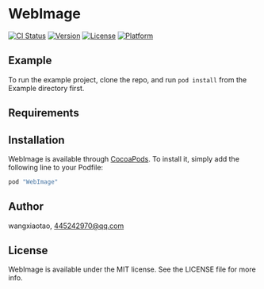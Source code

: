 # WebImage

[![CI Status](http://img.shields.io/travis/wangxiaotao/WebImage.svg?style=flat)](https://travis-ci.org/wangxiaotao/WebImage)
[![Version](https://img.shields.io/cocoapods/v/WebImage.svg?style=flat)](http://cocoapods.org/pods/WebImage)
[![License](https://img.shields.io/cocoapods/l/WebImage.svg?style=flat)](http://cocoapods.org/pods/WebImage)
[![Platform](https://img.shields.io/cocoapods/p/WebImage.svg?style=flat)](http://cocoapods.org/pods/WebImage)

## Example

To run the example project, clone the repo, and run `pod install` from the Example directory first.

## Requirements

## Installation

WebImage is available through [CocoaPods](http://cocoapods.org). To install
it, simply add the following line to your Podfile:

```ruby
pod "WebImage"
```

## Author

wangxiaotao, 445242970@qq.com

## License

WebImage is available under the MIT license. See the LICENSE file for more info.
